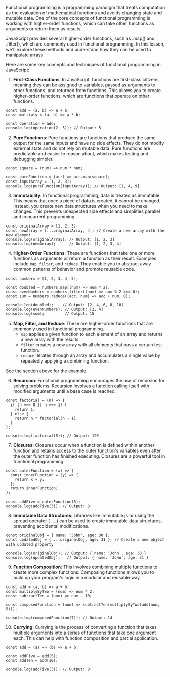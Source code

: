 Functional programming is a programming paradigm that treats computation as the evaluation of mathematical functions and avoids changing state and mutable data. One of the core concepts of functional programming is working with higher-order functions, which can take other functions as arguments or return them as results.

JavaScript provides several higher-order functions, such as .map() and .filter(), which are commonly used in functional programming. In this lesson, we'll explore these methods and understand how they can be used to manipulate arrays.

Here are some key concepts and techniques of functional programming in JavaScript:

1. **First-Class Functions**: In JavaScript, functions are first-class citizens, meaning they can be assigned to variables, passed as arguments to other functions, and returned from functions. This allows you to create higher-order functions, which are functions that operate on other functions.

```
const add = (a, b) => a + b;
const multiply = (a, b) => a * b;

const operation = add;
console.log(operation(2, 3)); // Output: 5
```

2. **Pure Functions**: Pure functions are functions that produce the same output for the same inputs and have no side effects. They do not modify external state and do not rely on mutable data. Pure functions are predictable and easier to reason about, which makes testing and debugging simpler.
```
const square = (num) => num * num;

const pureFunction = (arr) => arr.map(square);
const inputArray = [1, 2, 3];
console.log(pureFunction(inputArray)); // Output: [1, 4, 9]
```

3. **Immutability**: In functional programming, data is treated as immutable. This means that once a piece of data is created, it cannot be changed. Instead, you create new data structures when you need to make changes. This prevents unexpected side effects and simplifies parallel and concurrent programming.
```
const originalArray = [1, 2, 3];
const newArray = [...originalArray, 4]; // Create a new array with the new element
console.log(originalArray); // Output: [1, 2, 3]
console.log(newArray);      // Output: [1, 2, 3, 4]
```

4. **Higher-Order Functions**: These are functions that take one or more functions as arguments or return a function as their result. Examples include `map`, `filter`, and `reduce`. They enable you to abstract away common patterns of behavior and promote reusable code.
```
const numbers = [1, 2, 3, 4, 5];

const doubled = numbers.map((num) => num * 2);
const evenNumbers = numbers.filter((num) => num % 2 === 0);
const sum = numbers.reduce((acc, num) => acc + num, 0);

console.log(doubled);    // Output: [2, 4, 6, 8, 10]
console.log(evenNumbers); // Output: [2, 4]
console.log(sum);         // Output: 15
```

5. **Map, Filter, and Reduce**: These are higher-order functions that are commonly used in functional programming. 
   - `map` applies a given function to each element of an array and returns a new array with the results.
   - `filter` creates a new array with all elements that pass a certain test function.
   - `reduce` iterates through an array and accumulates a single value by repeatedly applying a combining function.

See the section above for the example.

6. **Recursion**: Functional programming encourages the use of recursion for solving problems. Recursion involves a function calling itself with modified arguments until a base case is reached.

```
const factorial = (n) => {
  if (n === 0 || n === 1) {
    return 1;
  } else {
    return n * factorial(n - 1);
  }
};

console.log(factorial(5)); // Output: 120
```

7. **Closures**: Closures occur when a function is defined within another function and retains access to the outer function's variables even after the outer function has finished executing. Closures are a powerful tool in functional programming.
```
const outerFunction = (x) => {
  const innerFunction = (y) => {
    return x + y;
  };
  return innerFunction;
};

const addFive = outerFunction(5);
console.log(addFive(3)); // Output: 8
```

8. **Immutable Data Structures**: Libraries like Immutable.js or using the spread operator (`...`) can be used to create immutable data structures, preventing accidental modifications.
```
const originalObj = { name: 'John', age: 30 };
const updatedObj = { ...originalObj, age: 31 }; // Create a new object with updated property

console.log(originalObj); // Output: { name: 'John', age: 30 }
console.log(updatedObj);   // Output: { name: 'John', age: 31 }
```

9. **Function Composition**: This involves combining multiple functions to create more complex functions. Composing functions allows you to build up your program's logic in a modular and reusable way.
```
const add = (a, b) => a + b;
const multiplyByTwo = (num) => num * 2;
const subtractTen = (num) => num - 10;

const composedFunction = (num) => subtractTen(multiplyByTwo(add(num, 5)));

console.log(composedFunction(7)); // Output: 14
```

10. **Currying**: Currying is the process of converting a function that takes multiple arguments into a series of functions that take one argument each. This can help with function composition and partial application.

```
const add = (a) => (b) => a + b;

const addFive = add(5);
const addTen = add(10);

console.log(addFive(3)); // Output: 8
```
